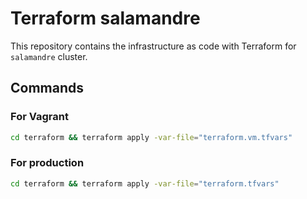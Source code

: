 # Terraform salamandre

This repository contains the infrastructure as code with Terraform for `salamandre` cluster.

## Commands

### For Vagrant

```sh
cd terraform && terraform apply -var-file="terraform.vm.tfvars"
```

### For production

```sh
cd terraform && terraform apply -var-file="terraform.tfvars"
```
